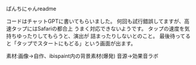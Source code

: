ぱんちにゃんreadme

コードはチャットGPTに書いてもらいました。
何回も試行錯誤してますが、高速タップにはSafariの都合上
うまく対応できないようです。
タップの速度を気持ちゆったりしてもらうと、演出が
詰まったりしないとのこと。
最後待ってると「タップでスタートにもどる」という画面が出ます。

素材:画像→自作、ibispaint内の背景素材(爆発)
音源→効果音ラボ